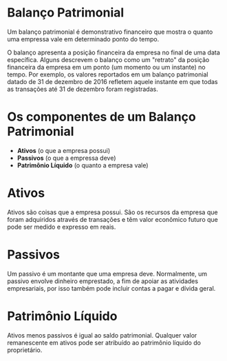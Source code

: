 
# Balanço Patrimonial
Um balanço patrimonial é demonstrativo financeiro que mostra o quanto uma empressa vale em determinado ponto do tempo.

O balanço apresenta a posição financeira da empresa no final de uma data específica. Alguns descrevem o balanço como um "retrato" da posição financeira da empresa em um ponto (um momento ou um instante) no tempo. Por exemplo, os valores reportados em um balanço patrimonial datado de 31 de dezembro de 2016 refletem aquele instante em que todas as transações até 31 de dezembro foram registradas.

# Os componentes de um Balanço Patrimonial
  * **Ativos** (o que a empresa possui)
  * **Passivos** (o que a empressa deve)
  * **Patrimônio Líquido** (o quanto a empresa vale)

# Ativos
Ativos são coisas que a empresa possui. São os recursos da empresa que foram adquiridos através de transações e têm valor econômico futuro que pode ser medido e expresso em reais.

# Passivos
Um passivo é um montante que uma empresa deve. Normalmente, um passivo envolve dinheiro emprestado, a fim de apoiar as atividades empresariais, por isso também pode incluir contas a pagar e dívida geral.

# Patrimônio Líquido
Ativos menos passivos é igual ao saldo patrimonial. Qualquer valor remanescente em ativos pode ser atribuído ao patrimônio líquido do proprietário.
